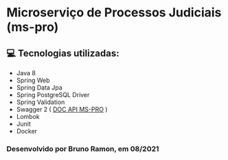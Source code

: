 # Microserviço de Processos Judiciais (ms-pro)

## 💻 Tecnologias utilizadas:
- Java 8
- Spring Web
- Spring Data Jpa
- Spring PostgreSQL Driver
- Spring Validation
- Swagger 2 ( [ DOC API MS-PRO](http://localhost:8080/swagger-ui.html#/) )
- Lombok 
- Junit
- Docker

###
### Desenvolvido por Bruno Ramon, em 08/2021
